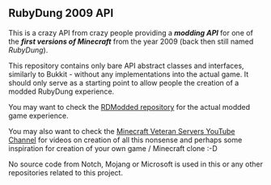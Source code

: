 RubyDung 2009 API
-----------------
This is a crazy API from crazy people providing a ***modding API*** for one of the ***first versions of Minecraft*** from the year 2009 (back then still named *RubyDung*).

This repository contains only bare API abstract classes and interfaces, similarly to Bukkit - without any implementations into the actual game. It should only serve as a starting point to allow people the creation of a modded RubyDung experience.

You may want to check the [RDModded repository](https://github.com/martinambrus/RDModded) for the actual modded game experience.

You may also want to check the [Minecraft Veteran Servers YouTube Channel](https://www.youtube.com/channel/UCMiKrpX4ViX4PGBOq1UXlvQ) for videos on creation of all this nonsense and perhaps some inspiration for creation of your own game / Minecraft clone :-D 

No source code from Notch, Mojang or Microsoft is used in this or any other repositories related to this project.